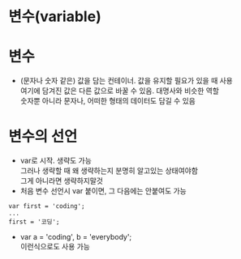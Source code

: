 변수(variable)
==============
# 변수
* (문자나 숫자 같은) 값을 담는 컨테이너. 값을 유지할 필요가 있을 때 사용   
여기에 담겨진 값은 다른 값으로 바꿀 수 있음. 대명사와 비슷한 역할   
숫자뿐 아니라 문자나, 어떠한 형태의 데이터도 담길 수 있음   

# 변수의 선언
* var로 시작. 생략도 가능   
그러나 생략할 때 왜 생략하는지 분명히 알고있는 상태여야함   
그게 아니라면 생략하지말것   
* 처음 변수 선언시 var 붙이면, 그 다음에는 안붙여도 가능   
```
var first = 'coding';
...
first = '코딩';
```
* var a = 'coding', b = 'everybody';   
이런식으로도 사용 가능
